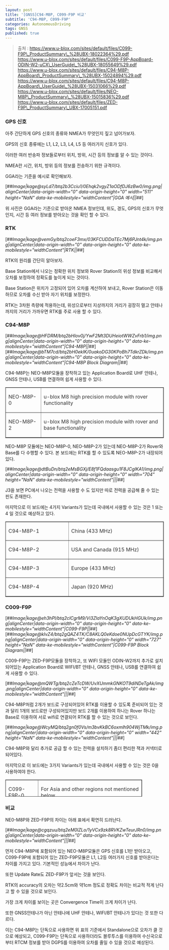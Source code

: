 ```yaml
---
layout: post
title: '[GNSS]C94-M8P, C099-F9P 비교'
subtitle: 'C94-M8P, C099-F9P'
categories: AutonomousDriving
tags: GNSS
published: true
---
```


> 출처 : https://www.u-blox.com/sites/default/files/C099-F9P\_ProductSummary\_%28UBX-18022364%29.pdf  
> https://www.u-blox.com/sites/default/files/C099-F9P-AppBoard-ODIN-W2-uCX\_UserGuide\_%28UBX-18055649%29.pdf  
> https://www.u-blox.com/sites/default/files/C94-M8P-AppBoard\_ProductSummary\_%28UBX-15024894%29.pdf  
> https://www.u-blox.com/sites/default/files/C94-M8P-AppBoard\_UserGuide\_%28UBX-15031066%29.pdf  
> https://www.u-blox.com/sites/default/files/NEO-M8P\_ProductSummary\_%28UBX-15015836%29.pdf  
> https://www.u-blox.com/sites/default/files/ZED-F9P\_ProductSummary\_UBX-17005151.pdf

### GPS 신호

아주 간단하게 GPS 신호의 종류와 NMEA가 무엇인지 짚고 넘어가보자.

GPS의 신호 종류에는 L1, L2, L3, L4, L5 등 여러가지 신호가 있다.

이러한 여러 반송파 정보들로부터 위치, 방위, 시간 등의 정보를 알 수 있는 것이다.

NMEA란 시간, 위치, 방위 등의 정보를 전송하기 위한 규격이다.

GGA라는 기준을 예시로 확인해보자.

[##_Image|kage@syLd7/btq2b3Cciu1/0Ehqk2vgyZ1aODfDJ6zBw0/img.png|alignCenter|data-origin-width="0" data-origin-height="0" width="511" height="NaN" data-ke-mobilestyle="widthContent"|GGA 예시||_##]

위 사진은 GGA라는 기준으로 받아온 NMEA 정보인데, 위도, 경도, GPS의 신호가 무엇인지, 시간 등 여러 정보를 받아오는 것을 확인 할 수 있다.

### RTK

[##_Image|kage@vemGy/btq2coeF3mx/03KFCUDDaTEc7Mj6PJnt4k/img.png|alignCenter|data-origin-width="0" data-origin-height="0" data-ke-mobilestyle="widthContent"|RTK||_##]

RTK의 원리를 간단히 알아보자.

Base Station에서 나오는 정확한 위치 정보와 Rover Station의 위성 정보를 비교해서 오차를 보정하여 정확도를 높이게 되는 것이다.

Base Station은 위치가 고정되어 있어 오차를 계산하여 보내고, Rover Station은 이동하므로 오차를 수신 받아 자기 위치를 보정한다.

RTK는 3차원 측량에 적용하는데, 위성으로부터 지상까지의 거리가 굉장히 멀고 안테나까지의 거리가 가까우면 RTK를 주로 사용 할 수 있다.

### C94-M8P

[##_Image|kage@HFDRM/btq2bHlov0j/YwF2Mt3DUHeiotWWZvFrb1/img.png|alignCenter|data-origin-width="0" data-origin-height="0" data-ke-mobilestyle="widthContent"|C94-M8P||_##][##_Image|kage@bTM7cd/btq2bH0ekIK/0uakoDG30KPoBh7TdkrZDk/img.png|alignCenter|data-origin-width="0" data-origin-height="0" data-ke-mobilestyle="widthContent"|C94-M8P Block Diagram||_##]

C94-M8P는 NEO-M8P모듈을 장착하고 있는 Application Board로 UHF 안테나, GNSS 안테나, USB를 연결하여 쉽게 사용할 수 있다.

<table style="border-collapse: collapse; width: 100%;" border="1"><tbody><tr><td style="width: 18.1395%;"><p data-ke-size="size16"><span style="color: #333333;">NEO-M8P-0&nbsp;</span></p></td><td style="width: 62.7907%;"><p data-ke-size="size16"><span style="color: #333333;">u-blox M8 high precision module with rover functionality&nbsp;</span></p></td></tr><tr><td style="width: 18.1395%;"><p data-ke-size="size16"><span style="color: #333333;">NEO-M8P-2&nbsp;</span></p></td><td style="width: 62.7907%;"><p data-ke-size="size16"><span style="color: #333333;">u-blox M8 high precision module with rover and base functionality</span></p></td></tr></tbody></table>

NEO-M8P 모듈에는 NEO-M8P-0, NEO-M8P-2가 있는데 NEO-M8P-2가 Rover와 Base를 다 수행할 수 있다. 본 보드에는 RTK를 할 수 있도록 NEO-M8P-2가 내장되어 있다.

[##_Image|kage@dtBuDn/btq2eMsBGXj/E8f1FQdaasgu1F8JCgIKA1/img.png|alignCenter|data-origin-width="0" data-origin-height="0" width="704" height="NaN" data-ke-mobilestyle="widthContent"|||_##]

J3을 보면 PC에서 나오는 전력을 사용할 수 도 있지만 따로 전력을 공급해 줄 수 있는 핀도 존재한다.

마지막으로 이 보드에는 4가지 Variants가 있는데 국내에서 사용할 수 있는 것은 1 또는 4 일 것으로 예상하고 있다.

<table style="border-collapse: collapse; width: 100%;" border="1"><tbody><tr><td style="width: 16.6279%;"><p data-ke-size="size16"><span style="color: #333333;">C94-M8P-1&nbsp;</span></p></td><td style="width: 25.0509%;"><p data-ke-size="size16"><span style="color: #333333;">China (433 MHz)&nbsp;</span></p></td></tr><tr><td style="width: 16.6279%;"><p data-ke-size="size16"><span style="color: #333333;">C94-M8P-2</span></p></td><td style="width: 25.0509%;"><p data-ke-size="size16"><span style="color: #333333;">USA and Canada (915 MHz)&nbsp;</span></p></td></tr><tr><td style="width: 16.6279%;"><p data-ke-size="size16"><span style="color: #333333;">C94-M8P-3&nbsp;</span></p></td><td style="width: 25.0509%;"><p data-ke-size="size16"><span style="color: #333333;">Europe (433 MHz)&nbsp;</span></p></td></tr><tr><td style="width: 16.6279%;"><p data-ke-size="size16"><span style="color: #333333;">C94-M8P-4&nbsp;</span></p></td><td style="width: 25.0509%;"><p data-ke-size="size16"><span style="color: #333333;">Japan (920 MHz)</span></p></td></tr></tbody></table>

### C009-F9P

[##_Image|kage@eh3hPl/btq2clCgrM9/Vi3ZlaYnOqK3gXUDUkHGUk/img.png|alignCenter|data-origin-width="0" data-origin-height="0" data-ke-mobilestyle="widthContent"|C099-F9P||_##][##_Image|kage@kIvZ4/btq2gQAZ4TK/C8AKLQ0eKdoe0NUpDcGTYK/img.png|alignCenter|data-origin-width="0" data-origin-height="0" width="727" height="NaN" data-ke-mobilestyle="widthContent"|C099-F9P Block Diagram||_##]

C009-F9P는 ZED-F9P모듈을 장착하고, 또 WIFI 모듈인 ODIN-W2까지 추가로 설치 되어있는 Application Board로 WIFI/BT 안테나, GNSS 안테나, USB를 연결하여 쉽게 사용할 수 있다.

[##_Image|kage@mQWTg/btq2cZeTcDW/UvXUmmkGNKOT9diNDeTgAk/img.png|alignCenter|data-origin-width="0" data-origin-height="0" data-ke-mobilestyle="widthContent"|||_##]

C94-M8P처럼 2개가 보드로 구성되어있어 RTK를 이용할 수 있도록 준비되어 있는 것과 달리 1개의 보드로만 구성되어있지만 보드 2개를 이용하여 하나는 Rover 하나는 Base로 이용하여 서로 wifi로 연결되어 RTK를 할 수 있는 것으로 보인다. 

[##_Image|kage@WcyMQ/btq2gn0f0Vs/m3bvKkBC6oxmlh904WjTMk/img.png|alignCenter|data-origin-width="0" data-origin-height="0" width="442" height="NaN" data-ke-mobilestyle="widthContent"|||_##]

C94-M8P와 달리 추가로 공급 할 수 있는 전력을 설치하기 좀더 편리한 잭과 커넥터로 되어있다. 

마지막으로 이 보드에는 3가지 Variants가 있는데 국내에서 사용할 수 있는 것은 0을 사용하여야 한다.

<table style="border-collapse: collapse; width: 86.2283%; height: 54px;" border="1"><tbody><tr style="height: 18px;"><td style="width: 16.8605%; height: 18px;"><p data-ke-size="size16"><span style="color: #333333;">C099-F9P-0&nbsp;</span></p></td><td style="width: 53.6046%; height: 18px;"><p data-ke-size="size16"><span style="color: #333333;">For Asia and other regions not mentioned below</span></p></td></tr><tr style="height: 18px;"><td style="width: 16.8605%; height: 18px;"><p data-ke-size="size16"><span style="color: #333333;">C099-F9P-1</span></p></td><td style="width: 53.6046%; height: 18px;"><p data-ke-size="size16"><span style="color: #333333;">For Europe, Russia, Australia, USA and Canada SmartNet trial license included</span></p></td></tr><tr style="height: 18px;"><td style="width: 16.8605%; height: 18px;"><p data-ke-size="size16"><span style="color: #333333;">C099-F9P-2</span></p></td><td style="width: 53.6046%; height: 18px;"><p data-ke-size="size16"><span style="color: #333333;">For US</span></p></td></tr></tbody></table>

### 비교

NE0-M8P와 ZED-F9P의 차이는 아래 표에서 확연히 드러난다.

[##_Image|kage@cgqzuu/btq2eM0lZLo/1yVCx9zk8RVKZwTeurJRn0/img.png|alignCenter|data-origin-width="0" data-origin-height="0" data-ke-mobilestyle="widthContent"|||_##]

먼저 C94-M8P에 포함되어 있는 NEO-M8P모듈은 GPS 신호를 L1만 받아오고, C099-F9P에 포함되어 있는 ZED-F9P모듈은 L1, L2등 여러가지 신호를 받아온다는 차이를 가지고 있다. 기본적인 성능에서 차이가 난다.

또한 Update Rate도 ZED-F9P가 앞서는 것을 보인다.

RTK의 accuracy의 오차는 약2.5cm와 약1cm 정도로 정확도 차이는 비교적 적게 난다고 할 수 있을 것으로 보인다.

가장 크게 차이를 보이는 곳은 Convergence Time이 크게 차이가 난다.

또한 GNSS안테나가 아닌 안테나에 UHF 안테나, WIFI/BT 안테나가 있다는 것 또한 다르다.

이는 C94-M8P는 단독으로 사용하면 위 표의 기준에서 Standalone으로 오차가 클 것으로 예상되고, C099-F9P는 단독으로 사용하더라도 블루투스를 이용하여 수신국으로부터 RTCM 정보를 받아 DGPS를 이용하여 오차를 줄일 수 있을 것으로 예상된다.
